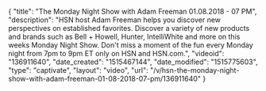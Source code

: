 {
    "title": "The Monday Night Show with Adam Freeman 01.08.2018 - 07 PM",
    "description": "HSN host Adam Freeman helps you discover new perspectives on established favorites. Discover a variety of new products and brands such as Bell + Howell, Hunter, IntelliWhite and more on this weeks Monday Night Show. Don't miss a moment of the fun every Monday night from 7pm to 9pm ET only on HSN and HSN.com.",
    "videoid": "136911640",
    "date_created": "1515467144",
    "date_modified": "1515775603",
    "type": "captivate",
    "layout": "video",
    "url": "\/v\/hsn-the-monday-night-show-with-adam-freeman-01-08-2018-07-pm\/136911640"
}
